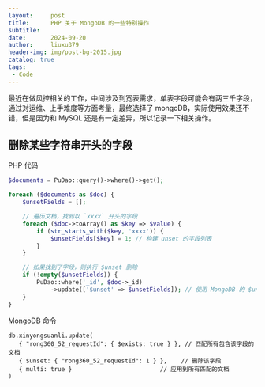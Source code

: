 ```yaml
---
layout:     post
title:      PHP 关于 MongoDB 的一些特别操作
subtitle:   
date:       2024-09-20
author:     liuxu379
header-img: img/post-bg-2015.jpg
catalog: true
tags:
 - Code
---
```





最近在做风控相关的工作，中间涉及到宽表需求，单表字段可能会有两三千字段，通过对运维、上手难度等方面考量，最终选择了 mongoDB，实际使用效果还不错，但是因为和 MySQL 还是有一定差异，所以记录一下相关操作。



## 删除某些字符串开头的字段

PHP 代码
```php
$documents = PuDao::query()->where()->get();

foreach ($documents as $doc) {
    $unsetFields = [];

    // 遍历文档，找到以 `xxxx` 开头的字段
    foreach ($doc->toArray() as $key => $value) {
        if (str_starts_with($key, 'xxxx')) {
            $unsetFields[$key] = 1; // 构建 unset 的字段列表
        }
    }

    // 如果找到了字段，则执行 $unset 删除
    if (!empty($unsetFields)) {
        PuDao::where('_id', $doc->_id)
            ->update(['$unset' => $unsetFields]); // 使用 MongoDB 的 $unset 操作符
    }
}
```

MongoDB 命令

```
db.xinyongsuanli.update(
   { "rong360_52_requestId": { $exists: true } }, // 匹配所有包含该字段的文档
   { $unset: { "rong360_52_requestId": 1 } },    // 删除该字段
   { multi: true }                         // 应用到所有匹配的文档
)
```





